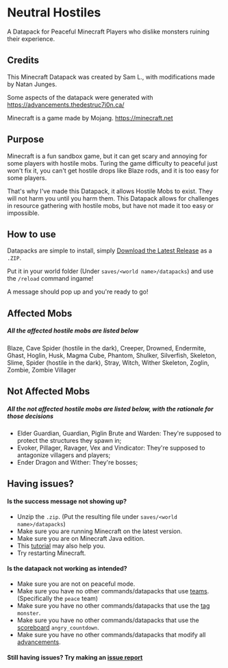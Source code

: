 # Neutral Hostiles
A Datapack for Peaceful Minecraft Players who dislike monsters ruining their experience.

## Credits
This Minecraft Datapack was created by Sam L., with modifications made by Natan Junges.

Some aspects of the datapack were generated with https://advancements.thedestruc7i0n.ca/

Minecraft is a game made by Mojang. https://minecraft.net

## Purpose
Minecraft is a fun sandbox game, but it can get scary and annoying for some players with hostile mobs. Turing the game difficulty to peaceful just won't fix it,  you can't get hostile drops like Blaze rods, and it is too easy for some players.

That's why I've made this Datapack, it allows Hostile Mobs to exist. They will not harm you until you harm them. This Datapack allows for challenges in resource gathering with hostile mobs, but have not made it too easy or impossible.

## How to use
Datapacks are simple to install, simply [Download the Latest Release](../../releases/latest) as a `.ZIP`. 

Put it in your world folder (Under `saves/<world name>/datapacks`) and use the `/reload` command ingame!

A message should pop up and you're ready to go!

## Affected Mobs
##### All the affected hostile mobs are listed below

Blaze, Cave Spider (hostile in the dark), Creeper, Drowned, Endermite, Ghast, Hoglin, Husk, Magma Cube, Phantom, Shulker, Silverfish, Skeleton, Slime, Spider (hostile in the dark), Stray, Witch, Wither Skeleton, Zoglin, Zombie, Zombie Villager

## Not Affected Mobs
##### All the not affected hostile mobs are listed below, with the rationale for those decisions

- Elder Guardian, Guardian, Piglin Brute and Warden: They're supposed to protect the structures they spawn in;
- Evoker, Pillager, Ravager, Vex and Vindicator: They're supposed to antagonize villagers and players;
- Ender Dragon and Wither: They're bosses;

## Having issues?

#### Is the success message not showing up?
- Unzip the `.zip`. (Put the resulting file under `saves/<world name>/datapacks`)
- Make sure you are running Minecraft on the latest version.
- Make sure you are on Minecraft Java edition.
- This [tutorial](https://minecraft.fandom.com/wiki/Tutorials/Installing_a_data_pack) may also help you.
- Try restarting Minecraft.

#### Is the datapack not working as intended?
- Make sure you are not on peaceful mode.
- Make sure you have no other commands/datapacks that use [teams](https://minecraft.fandom.com/wiki/Commands/team). (Specifically the `peace` team)
- Make sure you have no other commands/datapacks that use the [tag](https://minecraft.fandom.com/wiki/Tag) `monster`.
- Make sure you have no other commands/datapacks that use the [scoreboard](https://minecraft.fandom.com/wiki/Scoreboard) `angry_countdown`.
- Make sure you have no other commands/datapacks that modify all [advancements](https://minecraft.fandom.com/wiki/Advancement).

#### Still having issues? Try making an [issue report](../../issues)
